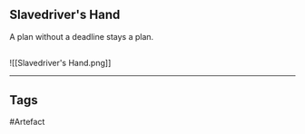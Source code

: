 ## Slavedriver's Hand
A plan without a deadline stays a plan.
## 
![[Slavedriver's Hand.png]]

---
## Tags
#Artefact